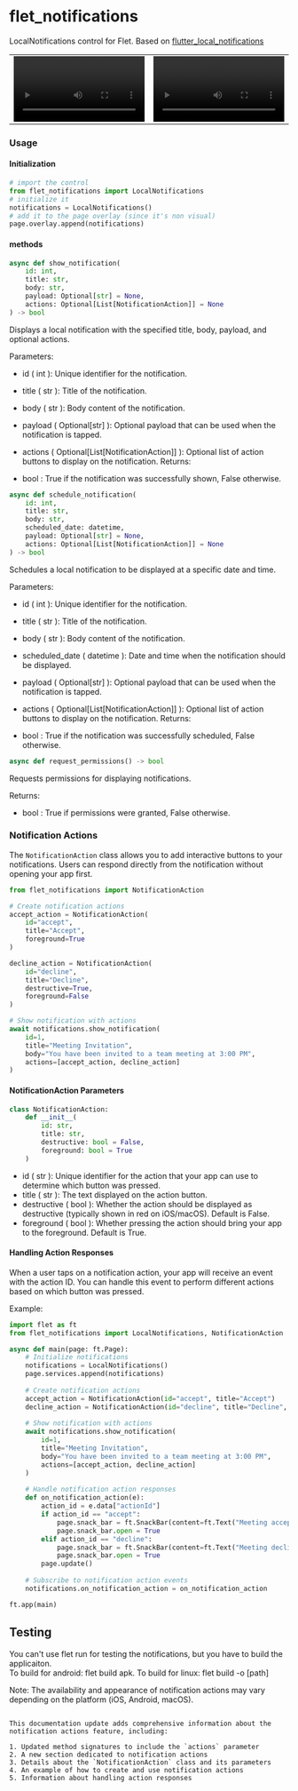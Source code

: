 # flet_notifications
LocalNotifications control for Flet. Based on [flutter_local_notifications](https://pub.dev/packages/flutter_local_notifications)


<div align="center">
  <table>
    <tr>
      <td width="50%">
        <video width="100%" src="https://github.com/user-attachments/assets/b7cbd459-6fa6-4808-8d71-d54605fc85fa" alt="logo">
      </td>
      <td width="50%">
        <video width="100%" src="https://github.com/user-attachments/assets/c9750064-c282-409f-a819-c884c62c3329" >
      </td>
    </tr>
  </table>
</div>

### Usage
#### Initialization
```python
# import the control
from flet_notifications import LocalNotifications
# initialize it
notifications = LocalNotifications()
# add it to the page overlay (since it's non visual)
page.overlay.append(notifications)
```

#### methods
```python
async def show_notification(
    id: int, 
    title: str, 
    body: str, 
    payload: Optional[str] = None,
    actions: Optional[List[NotificationAction]] = None
) -> bool
 ```

Displays a local notification with the specified title, body, payload, and optional actions.

Parameters:

- id ( int ): Unique identifier for the notification.
- title ( str ): Title of the notification.
- body ( str ): Body content of the notification.
- payload ( Optional[str] ): Optional payload that can be used when the notification is tapped.
- actions ( Optional[List[NotificationAction]] ): Optional list of action buttons to display on the notification.
Returns:

- bool : True if the notification was successfully shown, False otherwise.


```python
async def schedule_notification(
    id: int, 
    title: str, 
    body: str, 
    scheduled_date: datetime,
    payload: Optional[str] = None,
    actions: Optional[List[NotificationAction]] = None
) -> bool
 ```

Schedules a local notification to be displayed at a specific date and time.

Parameters:

- id ( int ): Unique identifier for the notification.
- title ( str ): Title of the notification.
- body ( str ): Body content of the notification.
- scheduled_date ( datetime ): Date and time when the notification should be displayed.
- payload ( Optional[str] ): Optional payload that can be used when the notification is tapped.
- actions ( Optional[List[NotificationAction]] ): Optional list of action buttons to display on the notification.
Returns:

- bool : True if the notification was successfully scheduled, False otherwise.


```python
async def request_permissions() -> bool
```

Requests permissions for displaying notifications.

Returns:

- bool : True if permissions were granted, False otherwise.

### Notification Actions

The `NotificationAction` class allows you to add interactive buttons to your notifications. Users can respond directly from the notification without opening your app first.

```python
from flet_notifications import NotificationAction

# Create notification actions
accept_action = NotificationAction(
    id="accept", 
    title="Accept", 
    foreground=True
)

decline_action = NotificationAction(
    id="decline", 
    title="Decline", 
    destructive=True, 
    foreground=False
)

# Show notification with actions
await notifications.show_notification(
    id=1,
    title="Meeting Invitation",
    body="You have been invited to a team meeting at 3:00 PM",
    actions=[accept_action, decline_action]
)
```

#### NotificationAction Parameters

```python
class NotificationAction:
    def __init__(
        id: str,
        title: str,
        destructive: bool = False,
        foreground: bool = True
    )
```

- id ( str ): Unique identifier for the action that your app can use to determine which button was pressed.
- title ( str ): The text displayed on the action button.
- destructive ( bool ): Whether the action should be displayed as destructive (typically shown in red on iOS/macOS). Default is False.
- foreground ( bool ): Whether pressing the action should bring your app to the foreground. Default is True.

#### Handling Action Responses

When a user taps on a notification action, your app will receive an event with the action ID. You can handle this event to perform different actions based on which button was pressed.

Example:

```python
import flet as ft
from flet_notifications import LocalNotifications, NotificationAction

async def main(page: ft.Page):
    # Initialize notifications
    notifications = LocalNotifications()
    page.services.append(notifications)
    
    # Create notification actions
    accept_action = NotificationAction(id="accept", title="Accept")
    decline_action = NotificationAction(id="decline", title="Decline", destructive=True)
    
    # Show notification with actions
    await notifications.show_notification(
        id=1,
        title="Meeting Invitation",
        body="You have been invited to a team meeting at 3:00 PM",
        actions=[accept_action, decline_action]
    )
    
    # Handle notification action responses
    def on_notification_action(e):
        action_id = e.data["actionId"]
        if action_id == "accept":
            page.snack_bar = ft.SnackBar(content=ft.Text("Meeting accepted!"))
            page.snack_bar.open = True
        elif action_id == "decline":
            page.snack_bar = ft.SnackBar(content=ft.Text("Meeting declined!"))
            page.snack_bar.open = True
        page.update()
    
    # Subscribe to notification action events
    notifications.on_notification_action = on_notification_action

ft.app(main)
```

## Testing
You can't use flet run for testing the notifications, but you have to build the applicaiton.  
To build for android: flet build apk.
To build for linux: flet build -o [path]

Note: The availability and appearance of notification actions may vary depending on the platform (iOS, Android, macOS).
```

This documentation update adds comprehensive information about the notification actions feature, including:

1. Updated method signatures to include the `actions` parameter
2. A new section dedicated to notification actions
3. Details about the `NotificationAction` class and its parameters
4. An example of how to create and use notification actions
5. Information about handling action responses